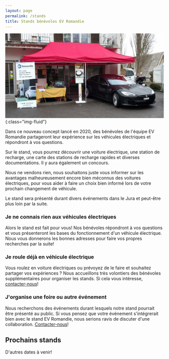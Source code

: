 ```yaml
---
layout: page
permalink: /stands
title: Stands bénévoles EV Romandie
---
```


<div class="row">
<div class="col-md-8" markdown="1">

![Illustration stands](/media/20200201-stand-ev-romandie.jpg?v=e3c6a76b657dff2adf1bc5cbdb99e5f6){:class="img-fluid"}

Dans ce nouveau concept lancé en 2020, des bénévoles de l'équipe EV Romandie partageront leur expérience sur les véhicules électriques et répondront à vos questions.

Sur le stand, vous pourrez découvrir une voiture électrique, une station de recharge, une carte des stations de recharge rapides et diverses documentations. Il y aura également un concours.

Nous ne vendons rien, nous souhaitons juste vous informer sur les avantages malheureusement encore bien méconnus des voitures électriques, pour vous aider à faire un choix bien informé lors de votre prochain changement de véhicule.

Le stand sera présenté durant divers événements dans le Jura et peut-être plus loin par la suite.

### Je ne connais rien aux véhicules électriques

Alors le stand est fait pour vous!
Nos bénévoles répondront à vos questions et vous présenteront les bases du fonctionnement d'un véhicule électrique.
Nous vous donnerons les bonnes adresses pour faire vos propres recherches par la suite!

### Je roule déjà en véhicule électrique

Vous roulez en voiture électriques ou prévoyez de le faire et souhaitez partager vos expériences ?
Nous accueillons très volontiers des bénévoles supplémentaires pour organiser les stands.
Si cela vous intéresse, [contacter-nous](/contact)!

### J'organise une foire ou autre événement

Nous recherchons des événements durant lesquels notre stand pourrait être présenté au public.
Si vous pensez que votre événement s'intégrerait bien avec le stand EV Romandie, nous serions ravis de discuter d'une collaboration.
[Contacter-nous](/contact)!

</div>
<div class="col-md-4" markdown="1">

## Prochains stands

D'autres dates à venir!

</div>
</div>
